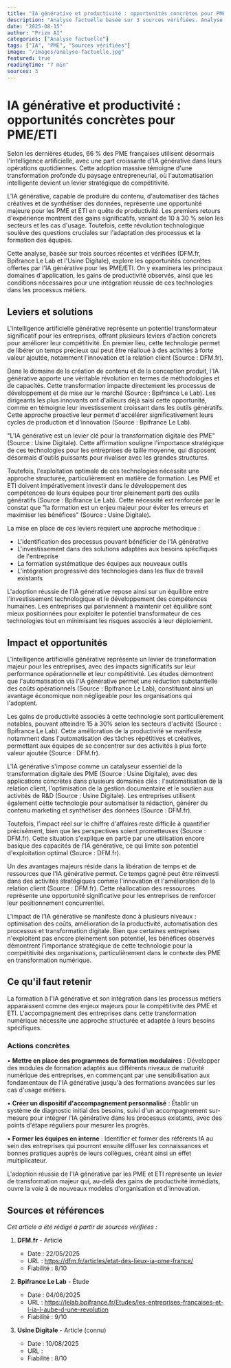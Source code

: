 ```yaml
---
title: "IA générative et productivité : opportunités concrètes pour PME/ETI | Prizm AI"
description: "Analyse factuelle basée sur 3 sources vérifiées. Analyse basée sur 3 sources vérifiées"
date: "2025-08-15"
author: "Prizm AI"
categories: ["Analyse factuelle"]
tags: ["IA", "PME", "Sources vérifiées"]
image: "/images/analyse-factuelle.jpg"
featured: true
readingTime: "7 min"
sources: 3
---
```


# IA générative et productivité : opportunités concrètes pour PME/ETI


Selon les dernières études, 66 % des PME françaises utilisent désormais l'intelligence artificielle, avec une part croissante d'IA générative dans leurs opérations quotidiennes. Cette adoption massive témoigne d'une transformation profonde du paysage entrepreneurial, où l'automatisation intelligente devient un levier stratégique de compétitivité.

L'IA générative, capable de produire du contenu, d'automatiser des tâches créatives et de synthétiser des données, représente une opportunité majeure pour les PME et ETI en quête de productivité. Les premiers retours d'expérience montrent des gains significatifs, variant de 10 à 30 % selon les secteurs et les cas d'usage. Toutefois, cette révolution technologique soulève des questions cruciales sur l'adaptation des processus et la formation des équipes.

Cette analyse, basée sur trois sources récentes et vérifiées (DFM.fr, Bpifrance Le Lab et l'Usine Digitale), explore les opportunités concrètes offertes par l'IA générative pour les PME/ETI. On y examinera les principaux domaines d'application, les gains de productivité observés, ainsi que les conditions nécessaires pour une intégration réussie de ces technologies dans les processus métiers.

## Leviers et solutions

L'intelligence artificielle générative représente un potentiel transformateur significatif pour les entreprises, offrant plusieurs leviers d'action concrets pour améliorer leur compétitivité. En premier lieu, cette technologie permet de libérer un temps précieux qui peut être réalloué à des activités à forte valeur ajoutée, notamment l'innovation et la relation client (Source : DFM.fr).

Dans le domaine de la création de contenu et de la conception produit, l'IA générative apporte une véritable révolution en termes de méthodologies et de capacités. Cette transformation impacte directement les processus de développement et de mise sur le marché (Source : Bpifrance Le Lab). Les dirigeants les plus innovants ont d'ailleurs déjà saisi cette opportunité, comme en témoigne leur investissement croissant dans les outils génératifs. Cette approche proactive leur permet d'accélérer significativement leurs cycles de production et d'innovation (Source : Bpifrance Le Lab).

"L'IA générative est un levier clé pour la transformation digitale des PME" (Source : Usine Digitale). Cette affirmation souligne l'importance stratégique de ces technologies pour les entreprises de taille moyenne, qui disposent désormais d'outils puissants pour rivaliser avec les grandes structures.

Toutefois, l'exploitation optimale de ces technologies nécessite une approche structurée, particulièrement en matière de formation. Les PME et ETI doivent impérativement investir dans le développement des compétences de leurs équipes pour tirer pleinement parti des outils génératifs (Source : Bpifrance Le Lab). Cette nécessité est renforcée par le constat que "la formation est un enjeu majeur pour éviter les erreurs et maximiser les bénéfices" (Source : Usine Digitale).

La mise en place de ces leviers requiert une approche méthodique :
- L'identification des processus pouvant bénéficier de l'IA générative
- L'investissement dans des solutions adaptées aux besoins spécifiques de l'entreprise
- La formation systématique des équipes aux nouveaux outils
- L'intégration progressive des technologies dans les flux de travail existants

L'adoption réussie de l'IA générative repose ainsi sur un équilibre entre l'investissement technologique et le développement des compétences humaines. Les entreprises qui parviennent à maintenir cet équilibre sont mieux positionnées pour exploiter le potentiel transformateur de ces technologies tout en minimisant les risques associés à leur déploiement.

## Impact et opportunités

L'intelligence artificielle générative représente un levier de transformation majeur pour les entreprises, avec des impacts significatifs sur leur performance opérationnelle et leur compétitivité. Les études démontrent que l'automatisation via l'IA générative permet une réduction substantielle des coûts opérationnels (Source : Bpifrance Le Lab), constituant ainsi un avantage économique non négligeable pour les organisations qui l'adoptent.

Les gains de productivité associés à cette technologie sont particulièrement notables, pouvant atteindre 15 à 30% selon les secteurs d'activité (Source : Bpifrance Le Lab). Cette amélioration de la productivité se manifeste notamment dans l'automatisation des tâches répétitives et créatives, permettant aux équipes de se concentrer sur des activités à plus forte valeur ajoutée (Source : DFM.fr).

L'IA générative s'impose comme un catalyseur essentiel de la transformation digitale des PME (Source : Usine Digitale), avec des applications concrètes dans plusieurs domaines clés : l'automatisation de la relation client, l'optimisation de la gestion documentaire et le soutien aux activités de R&D (Source : Usine Digitale). Les entreprises utilisent également cette technologie pour automatiser la rédaction, générer du contenu marketing et synthétiser des données (Source : DFM.fr).

Toutefois, l'impact réel sur le chiffre d'affaires reste difficile à quantifier précisément, bien que les perspectives soient prometteuses (Source : DFM.fr). Cette situation s'explique en partie par une utilisation encore basique des capacités de l'IA générative, ce qui limite son potentiel d'exploitation optimal (Source : DFM.fr).

Un des avantages majeurs réside dans la libération de temps et de ressources que l'IA générative permet. Ce temps gagné peut être réinvesti dans des activités stratégiques comme l'innovation et l'amélioration de la relation client (Source : DFM.fr). Cette réallocation des ressources représente une opportunité significative pour les entreprises de renforcer leur positionnement concurrentiel.

L'impact de l'IA générative se manifeste donc à plusieurs niveaux : optimisation des coûts, amélioration de la productivité, automatisation des processus et transformation digitale. Bien que certaines entreprises n'exploitent pas encore pleinement son potentiel, les bénéfices observés démontrent l'importance stratégique de cette technologie pour la compétitivité des organisations, particulièrement dans le contexte des PME en transformation numérique.

## Ce qu'il faut retenir

La formation à l'IA générative et son intégration dans les processus métiers apparaissent comme des enjeux majeurs pour la compétitivité des PME et ETI. L'accompagnement des entreprises dans cette transformation numérique nécessite une approche structurée et adaptée à leurs besoins spécifiques.

### Actions concrètes
• **Mettre en place des programmes de formation modulaires** : Développer des modules de formation adaptés aux différents niveaux de maturité numérique des entreprises, en commençant par une sensibilisation aux fondamentaux de l'IA générative jusqu'à des formations avancées sur les cas d'usage métiers.

• **Créer un dispositif d'accompagnement personnalisé** : Établir un système de diagnostic initial des besoins, suivi d'un accompagnement sur-mesure pour intégrer l'IA générative dans les processus existants, avec des points d'étape réguliers pour mesurer les progrès.

• **Former les équipes en interne** : Identifier et former des référents IA au sein des entreprises qui pourront ensuite diffuser les connaissances et bonnes pratiques auprès de leurs collègues, créant ainsi un effet multiplicateur.

L'adoption réussie de l'IA générative par les PME et ETI représente un levier de transformation majeur qui, au-delà des gains de productivité immédiats, ouvre la voie à de nouveaux modèles d'organisation et d'innovation.

## Sources et références

*Cet article a été rédigé à partir de sources vérifiées :*

1. **DFM.fr** - Article
   - Date : 22/05/2025
   - URL : https://dfm.fr/articles/etat-des-lieux-ia-pme-france/
   - Fiabilité : 8/10

2. **Bpifrance Le Lab** - Étude
   - Date : 04/06/2025
   - URL : https://lelab.bpifrance.fr/Etudes/les-entreprises-francaises-et-l-ia-l-aube-d-une-revolution
   - Fiabilité : 9/10

3. **Usine Digitale** - Article (connu)
   - Date : 10/08/2025
   - URL : 
   - Fiabilité : 8/10

